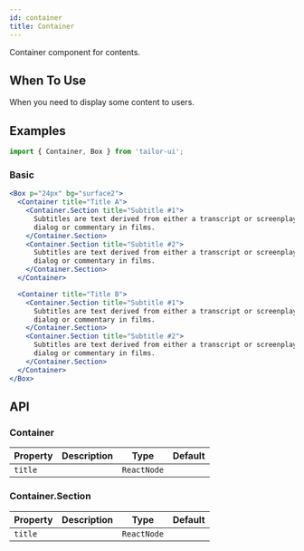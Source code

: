 ```yaml
---
id: container
title: Container
---
```


Container component for contents.

## When To Use

When you need to display some content to users.

## Examples

```js
import { Container, Box } from 'tailor-ui';
```

### Basic

```jsx live
<Box p="24px" bg="surface2">
  <Container title="Title A">
    <Container.Section title="Subtitle #1">
      Subtitles are text derived from either a transcript or screenplay of the
      dialog or commentary in films.
    </Container.Section>
    <Container.Section title="Subtitle #2">
      Subtitles are text derived from either a transcript or screenplay of the
      dialog or commentary in films.
    </Container.Section>
  </Container>

  <Container title="Title B">
    <Container.Section title="Subtitle #1">
      Subtitles are text derived from either a transcript or screenplay of the
      dialog or commentary in films.
    </Container.Section>
    <Container.Section title="Subtitle #2">
      Subtitles are text derived from either a transcript or screenplay of the
      dialog or commentary in films.
    </Container.Section>
  </Container>
</Box>
```

## API

### Container

| Property | Description | Type        | Default |
| -------- | ----------- | ----------- | ------- |
| `title`  |             | `ReactNode` |         |

### Container.Section

| Property | Description | Type        | Default |
| -------- | ----------- | ----------- | ------- |
| `title`  |             | `ReactNode` |         |
